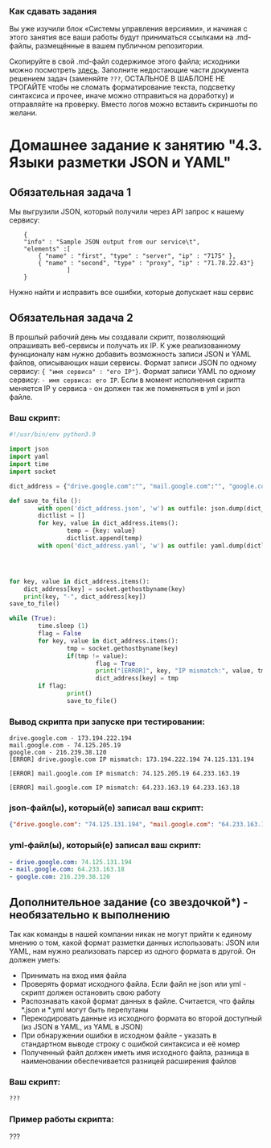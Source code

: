 ### Как сдавать задания

Вы уже изучили блок «Системы управления версиями», и начиная с этого занятия все ваши работы будут приниматься ссылками на .md-файлы, размещённые в вашем публичном репозитории.

Скопируйте в свой .md-файл содержимое этого файла; исходники можно посмотреть [здесь](https://raw.githubusercontent.com/netology-code/sysadm-homeworks/devsys10/04-script-03-yaml/README.md). Заполните недостающие части документа решением задач (заменяйте `???`, ОСТАЛЬНОЕ В ШАБЛОНЕ НЕ ТРОГАЙТЕ чтобы не сломать форматирование текста, подсветку синтаксиса и прочее, иначе можно отправиться на доработку) и отправляйте на проверку. Вместо логов можно вставить скриншоты по желани.

# Домашнее задание к занятию "4.3. Языки разметки JSON и YAML"


## Обязательная задача 1
Мы выгрузили JSON, который получили через API запрос к нашему сервису:
```
    {
	"info" : "Sample JSON output from our service\t",
    "elements" :[
		{ "name" : "first", "type" : "server", "ip" : "7175" }, 
		{ "name" : "second", "type" : "proxy", "ip" : "71.78.22.43"} 
				]
    }
```
  Нужно найти и исправить все ошибки, которые допускает наш сервис

## Обязательная задача 2
В прошлый рабочий день мы создавали скрипт, позволяющий опрашивать веб-сервисы и получать их IP. К уже реализованному функционалу нам нужно добавить возможность записи JSON и YAML файлов, описывающих наши сервисы. Формат записи JSON по одному сервису: `{ "имя сервиса" : "его IP"}`. Формат записи YAML по одному сервису: `- имя сервиса: его IP`. Если в момент исполнения скрипта меняется IP у сервиса - он должен так же поменяться в yml и json файле.

### Ваш скрипт:
```python
#!/usr/bin/env python3.9

import json
import yaml
import time
import socket

dict_address = {"drive.google.com":"", "mail.google.com":"", "google.com":""}

def save_to_file ():
        with open('dict_address.json', 'w') as outfile: json.dump(dict_address, outfile)
        dictlist = []
        for key, value in dict_address.items():
                temp = {key: value}
                dictlist.append(temp)
        with open('dict_address.yaml', 'w') as outfile: yaml.dump(dictlist, outfile)




for key, value in dict_address.items():
    dict_address[key] = socket.gethostbyname(key)
    print(key, "-", dict_address[key])
save_to_file()

while (True):
        time.sleep (1)
        flag = False
        for key, value in dict_address.items():
                tmp = socket.gethostbyname(key)
                if(tmp != value):
                        flag = True
                        print("[ERROR]", key, "IP mismatch:", value, tmp)
                        dict_address[key] = tmp
        if flag:
                print()
                save_to_file()

```

### Вывод скрипта при запуске при тестировании:
```
drive.google.com - 173.194.222.194
mail.google.com - 74.125.205.19
google.com - 216.239.38.120
[ERROR] drive.google.com IP mismatch: 173.194.222.194 74.125.131.194

[ERROR] mail.google.com IP mismatch: 74.125.205.19 64.233.163.19

[ERROR] mail.google.com IP mismatch: 64.233.163.19 64.233.163.18
```

### json-файл(ы), который(е) записал ваш скрипт:
```json
{"drive.google.com": "74.125.131.194", "mail.google.com": "64.233.163.18", "google.com": "216.239.38.120"}
```

### yml-файл(ы), который(е) записал ваш скрипт:
```yaml
- drive.google.com: 74.125.131.194
- mail.google.com: 64.233.163.18
- google.com: 216.239.38.120
```

## Дополнительное задание (со звездочкой*) - необязательно к выполнению

Так как команды в нашей компании никак не могут прийти к единому мнению о том, какой формат разметки данных использовать: JSON или YAML, нам нужно реализовать парсер из одного формата в другой. Он должен уметь:
   * Принимать на вход имя файла
   * Проверять формат исходного файла. Если файл не json или yml - скрипт должен остановить свою работу
   * Распознавать какой формат данных в файле. Считается, что файлы *.json и *.yml могут быть перепутаны
   * Перекодировать данные из исходного формата во второй доступный (из JSON в YAML, из YAML в JSON)
   * При обнаружении ошибки в исходном файле - указать в стандартном выводе строку с ошибкой синтаксиса и её номер
   * Полученный файл должен иметь имя исходного файла, разница в наименовании обеспечивается разницей расширения файлов

### Ваш скрипт:
```python
???
```

### Пример работы скрипта:
???


